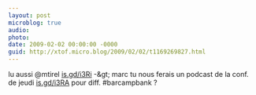 ```yaml
---
layout: post
microblog: true
audio: 
photo: 
date: 2009-02-02 00:00:00 -0000
guid: http://xtof.micro.blog/2009/02/02/t1169269827.html
---
```

lu aussi @mtirel [is.gd/i3Ri](http://is.gd/i3Ri) -&amp;gt;  marc tu nous ferais un podcast de la conf. de jeudi [is.gd/i3RA](http://is.gd/i3RA) pour diff. #barcampbank ?
